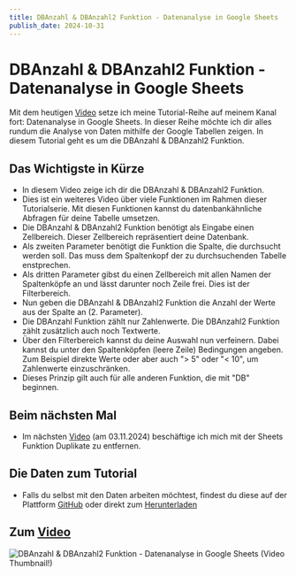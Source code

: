 ```yaml
---
title: DBAnzahl & DBAnzahl2 Funktion - Datenanalyse in Google Sheets
publish_date: 2024-10-31
---
```


# DBAnzahl & DBAnzahl2 Funktion - Datenanalyse in Google Sheets

Mit dem heutigen [Video](https://youtu.be/LwOUOm5TxEU) setze ich meine Tutorial-Reihe auf meinem Kanal fort: Datenanalyse in Google Sheets. In dieser Reihe möchte ich dir alles rundum die Analyse von Daten mithilfe der Google Tabellen zeigen. In diesem Tutorial geht es um die DBAnzahl & DBAnzahl2 Funktion.

## Das Wichtigste in Kürze

- In diesem Video zeige ich dir die DBAnzahl & DBAnzahl2 Funktion.
- Dies ist ein weiteres Video über viele Funktionen im Rahmen dieser Tutorialserie. Mit diesen Funktionen kannst du datenbankähnliche Abfragen für deine Tabelle umsetzen.
- Die DBAnzahl & DBAnzahl2 Funktion benötigt als Eingabe einen Zellbereich. Dieser Zellbereich repräsentiert deine Datenbank.
- Als zweiten Parameter benötigt die Funktion die Spalte, die durchsucht werden soll. Das muss dem Spaltenkopf der zu durchsuchenden Tabelle enstprechen.
- Als dritten Parameter gibst du einen Zellbereich mit allen Namen der Spaltenköpfe an und lässt darunter noch Zeile frei. Dies ist der Filterbereich.
- Nun geben die DBAnzahl & DBAnzahl2 Funktion die Anzahl der Werte aus der Spalte an (2. Parameter).
- Die DBAnzahl Funktion zählt nur Zahlenwerte. Die DBAnzahl2 Funktion zählt zusätzlich auch noch Textwerte.
- Über den Filterbereich kannst du deine Auswahl nun verfeinern. Dabei kannst du unter den Spaltenköpfen (leere Zeile) Bedingungen angeben. Zum Beispiel direkte Werte oder aber auch "> 5" oder "< 10", um Zahlenwerte einzuschränken.
- Dieses Prinzip gilt auch für alle anderen Funktion, die mit "DB" beginnen.

## Beim nächsten Mal

- Im nächsten [Video](https://youtu.be/7Flyrh28AL8) (am 03.11.2024) beschäftige ich mich mit der Sheets Funktion Duplikate zu entfernen.

## Die Daten zum Tutorial

- Falls du selbst mit den Daten arbeiten möchtest, findest du diese auf der Plattform [GitHub](https://github.com/f1db/f1db/releases/tag/v2024.0.0) oder direkt zum [Herunterladen](https://github.com/f1db/f1db/releases/download/v2024.0.0/f1db-csv-2024.0.0.zip)

## Zum [Video](https://youtu.be/LwOUOm5TxEU)

![DBAnzahl & DBAnzahl2 Funktion - Datenanalyse in Google Sheets (Video Thumbnail!)](../../thumbnails/Fertig606.jpg "DBAnzahl & DBAnzahl2 Funktion - Datenanalyse in Google Sheets (Video Thumbnail!)")